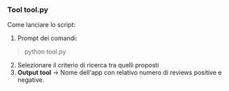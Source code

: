 ### Tool tool.py

Come lanciare lo script:

1. Prompt dei comandi:
> python tool.py
2. Selezionare il criterio di ricerca tra quelli proposti
3. **Output tool** -> Nome dell'app con relativo numero di reviews positive e negative.

